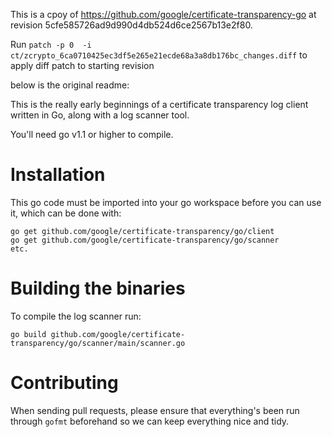 This is a cpoy of https://github.com/google/certificate-transparency-go
at revision 5cfe585726ad9d990d4db524d6ce2567b13e2f80.

Run `patch -p 0  -i ct/zcrypto_6ca0710425ec3df5e265e21ecde68a3a8db176bc_changes.diff`
to apply diff patch to starting revision

below is the original readme:

This is the really early beginnings of a certificate transparency log
client written in Go, along with a log scanner tool.

You'll need go v1.1 or higher to compile.

# Installation

This go code must be imported into your go workspace before you can
use it, which can be done with:

    go get github.com/google/certificate-transparency/go/client
    go get github.com/google/certificate-transparency/go/scanner
    etc.

# Building the binaries

To compile the log scanner run:

    go build github.com/google/certificate-transparency/go/scanner/main/scanner.go

# Contributing

When sending pull requests, please ensure that everything's been run
through ```gofmt``` beforehand so we can keep everything nice and
tidy.
